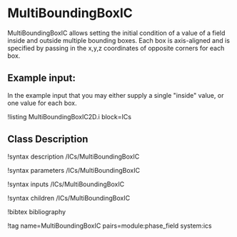 # MultiBoundingBoxIC

MultiBoundingBoxIC allows setting the initial condition of a value of a field inside and outside
multiple bounding boxes. Each box is axis-aligned and is specified by passing in the x,y,z
coordinates of opposite corners for each box.

## Example input:

In the example input that you may either supply a single "inside" value, or one value for
each box.

!listing MultiBoundingBoxIC2D.i block=ICs

## Class Description

!syntax description /ICs/MultiBoundingBoxIC

!syntax parameters /ICs/MultiBoundingBoxIC

!syntax inputs /ICs/MultiBoundingBoxIC

!syntax children /ICs/MultiBoundingBoxIC

!bibtex bibliography

!tag name=MultiBoundingBoxIC pairs=module:phase_field system:ics

